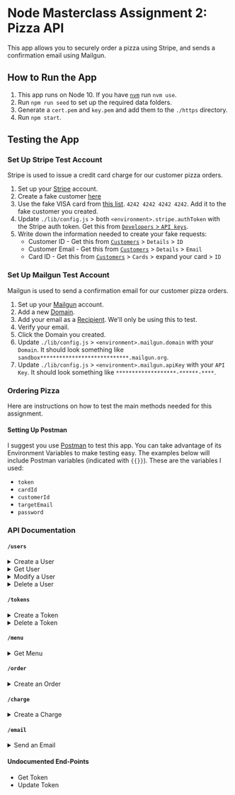 # Node Masterclass Assignment 2: Pizza API
This app allows you to securely order a pizza using Stripe, and sends a confirmation email using Mailgun.

## How to Run the App
1. This app runs on Node 10. If you have [`nvm`](https://github.com/creationix/nvm) run `nvm use`.
1. Run `npm run seed` to set up the required data folders.
1. Generate a `cert.pem` and `key.pem` and add them to the `./https` directory.
1. Run `npm start`.

## Testing the App

### Set Up Stripe Test Account
Stripe is used to issue a credit card charge for our customer pizza orders.
1. Set up your [Stripe](https://stripe.com) account.
1. Create a fake customer [here](https://dashboard.stripe.com/test/customers)
1. Use the fake VISA card from [this list](https://stripe.com/docs/testing#cards). `4242 4242 4242 4242`. Add it to the fake customer you created.
1. Update `./lib/config.js` > both `<environment>.stripe.authToken` with the Stripe auth token. Get this from [`Developers` > `API keys`](https://dashboard.stripe.com/account/apikeys).
1. Write down the information needed to create your fake requests:
    - Customer ID - Get this from [`Customers`](https://dashboard.stripe.com/test/customers) > `Details` > `ID`
    - Customer Email - Get this from [`Customers`](https://dashboard.stripe.com/test/customers) > `Details` > `Email`
    - Card ID - Get this from [`Customers`](https://dashboard.stripe.com/test/customers) > `Cards` > expand your card > `ID`

### Set Up Mailgun Test Account
Mailgun is used to send a confirmation email for our customer pizza orders.
1. Set up your [Mailgun](https://www.mailgun.com/) account.
1. Add a new [Domain](https://app.mailgun.com/app/domains).
1. Add your email as a [Recipient](https://app.mailgun.com/app/account/authorized). We'll only be using this to test.
1. Verify your email.
1. Click the Domain you created.
1. Update `./lib/config.js` > `<environment>.mailgun.domain` with your `Domain`. It should look something like `sandbox****************************.mailgun.org`.
1. Update `./lib/config.js` > `<environment>.mailgun.apiKey` with your `API Key`. It should look something like `*******************-******-****`.

### Ordering Pizza
Here are instructions on how to test the main methods needed for this assignment.

#### Setting Up Postman
I suggest you use [Postman](https://www.getpostman.com/apps) to test this app. You can take advantage of its Environment Variables to make testing easy. The examples below will include Postman variables (indicated with `{{}}`). These are the variables I used:
- `token`
- `cardId`
- `customerId`
- `targetEmail`
- `password`

### API Documentation
#### `/users`
<details>
<summary>Create a User</summary>

1. POST `https://localhost:5556/users`.
1. Body (raw application/json):
    ```json
    {
        "firstName": "Aang",
        "lastName": "Airbender",
        "email": "{{targetEmail}}",
        "password": "{{password}}",
        "country": "Air Nation",
        "streetAddress1": "123 Air Bison Way",
        "streetAddress2": "",
        "city": "Western Air Temple",
        "province": "Western Province",
        "postalCode": "00010",
        "phoneNumber": "5551234567"
    }
    ```
1. Note that we storing name, email address, and street address. Their email will be the primary key for their membership.
</details>

<details>
<summary>Get User</summary>

1. Make sure you've added your `tokenId` and are passing it in `headers.token`.
1. GET `https://localhost:5556/users?email={{targetEmail}}`.
1. You should see the user selected and an entry in `.data/users`.
</details>

<details>
<summary>Modify a User</summary>

1. Make sure you've added your `tokenId` and are passing it in `headers.token`.
1. PUT `https://localhost:5556/users`
1. Body (raw application/json):
    ```json
    {
        "city": "Western Air Temple",
        "phoneNumber": "",
        "email": "{{targetEmail}}",
        "password": "{{password}}"
    }
    ```
1. You should be able to `Get User` again with the details updated. In the example above we change the `city` and remove the `phoneNumber`.
</details>

<details>
<summary>Delete a User</summary>

1. Make sure you've added your `tokenId` and are passing it in `headers.token`.
1. DELETE `https://localhost:5556/users`
1. Body (raw application/json):
    ```json
    {
        "email": "{{targetEmail}}",
        "password": "{{password}}"
    }
    ```
</details>

#### `/tokens`

<details>
<summary>Create a Token</summary>

1. POST `https://localhost:5556/tokens`.
1. Body (raw application/json):
    ```json
    {
        "email": "{{targetEmail}}",
        "password": "{{password}}"
    }
    ```
1. **Copy the response `tokenId`**.
</details>

<details>
<summary>Delete a Token</summary>

Use this to logout of the application.
1. DELETE `https://localhost:5556/tokens?tokenId={{token}}`.
1. Try to call any end-point. It should return an error with "Missing or invalid token".
</details>

#### `/menu`

<details>
<summary>Get Menu</summary>

You'll need to reference this to create an order. You can also just refer to `.data/menu/items.json`.
1. Make sure you've added your `tokenId` and are passing it in `headers.token`.
1. GET `https://localhost:5556/menu?email={{targetEmail}}`.
</details>

#### `/order`

<details>
<summary>Create an Order</summary>

1. Make sure you've added your `tokenId` and are passing it in `headers.token`.
1. You will have to hand-craft your pizza order to simulate the shopping cart. This requires getting to know the API (which is pretty basic at the moment). In the real world, a UI would make ths an intuitive process. The Order API requires:
    - `size`
    - `toppings` with the various options desired. For type `single`, you can choose zero or one, so use a string literal matching the key. For type `multiple`, use an array of the keys you want to select. The application will calculate the price of the pizza based on your selections. See the examples below.
1. You will need to have your Stripe info handy, and make sure that that the receipt email is your verified Mailgun email.
1. POST `https://localhost:5556/order`
1. Body (raw application/json):
    ```json
    {
        "cardId": "{{cardId}}",
        "customerId": "{{customerId}}",
        "email": "{{targetEmail}}",
        "receiptEmail": "{{targetEmail}}",
        "order": {
            "size": "LARGE",
            "toppings": {
            "cheese": "MOZZARELLA",
            "meat": [
                "PEPPERONI",
                "SPICY_SAUSAGE"
            ],
            "vegetables": [
                "TOMATOES"
            ]
            }
        }
    }
    ```
1. You should receive a response saying that the order was placed and that a confirmation email was sent.
1. Login to Stripe and check out [test payments](https://dashboard.stripe.com/test/payments). You should be able to see your charge.
1. Open your email. You should have a confirmation email with the matching amount.
</details>

#### `/charge`

<details>
<summary>Create a Charge</summary>

Note that this will email you a confirmation.
1. Make sure you've added your `tokenId` and are passing it in `headers.token`.
1. POST `https://localhost:5556/charge`
1. Body (raw application/json):
    ```json
    {
        "amount": 7500,
        "cardId": "{{cardId}}",
        "customerId": "{{customerId}}",
        "email": "{{targetEmail}}",
        "receiptEmail": "{{targetEmail}}"
    }
    ```
</details>

#### `/email`

<details>
<summary>Send an Email</summary>

1. Make sure you've added your `tokenId` and are passing it in `headers.token`.
1. POST `https://localhost:5556/email`
1. Body (raw application/json):
    ```json
    {
        "body": "Hello there!",
        "subject": "Hi!",
        "email": "{{targetEmail}}",
        "customerEmail": "{{targetEmail}}"
    }
    ```
</details>

#### Undocumented End-Points
- Get Token
- Update Token
